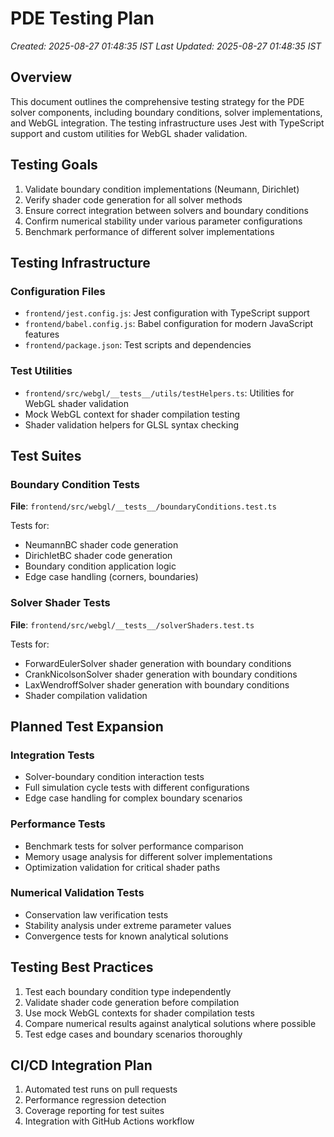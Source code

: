 # PDE Testing Plan
*Created: 2025-08-27 01:48:35 IST*
*Last Updated: 2025-08-27 01:48:35 IST*

## Overview
This document outlines the comprehensive testing strategy for the PDE solver components, including boundary conditions, solver implementations, and WebGL integration. The testing infrastructure uses Jest with TypeScript support and custom utilities for WebGL shader validation.

## Testing Goals
1. Validate boundary condition implementations (Neumann, Dirichlet)
2. Verify shader code generation for all solver methods
3. Ensure correct integration between solvers and boundary conditions
4. Confirm numerical stability under various parameter configurations
5. Benchmark performance of different solver implementations

## Testing Infrastructure

### Configuration Files
- `frontend/jest.config.js`: Jest configuration with TypeScript support
- `frontend/babel.config.js`: Babel configuration for modern JavaScript features
- `frontend/package.json`: Test scripts and dependencies

### Test Utilities
- `frontend/src/webgl/__tests__/utils/testHelpers.ts`: Utilities for WebGL shader validation
- Mock WebGL context for shader compilation testing
- Shader validation helpers for GLSL syntax checking

## Test Suites

### Boundary Condition Tests
**File**: `frontend/src/webgl/__tests__/boundaryConditions.test.ts`

Tests for:
- NeumannBC shader code generation
- DirichletBC shader code generation
- Boundary condition application logic
- Edge case handling (corners, boundaries)

### Solver Shader Tests
**File**: `frontend/src/webgl/__tests__/solverShaders.test.ts`

Tests for:
- ForwardEulerSolver shader generation with boundary conditions
- CrankNicolsonSolver shader generation with boundary conditions
- LaxWendroffSolver shader generation with boundary conditions
- Shader compilation validation

## Planned Test Expansion

### Integration Tests
- Solver-boundary condition interaction tests
- Full simulation cycle tests with different configurations
- Edge case handling for complex boundary scenarios

### Performance Tests
- Benchmark tests for solver performance comparison
- Memory usage analysis for different solver implementations
- Optimization validation for critical shader paths

### Numerical Validation Tests
- Conservation law verification tests
- Stability analysis under extreme parameter values
- Convergence tests for known analytical solutions

## Testing Best Practices
1. Test each boundary condition type independently
2. Validate shader code generation before compilation
3. Use mock WebGL contexts for shader compilation tests
4. Compare numerical results against analytical solutions where possible
5. Test edge cases and boundary scenarios thoroughly

## CI/CD Integration Plan
1. Automated test runs on pull requests
2. Performance regression detection
3. Coverage reporting for test suites
4. Integration with GitHub Actions workflow